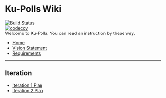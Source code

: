# Ku-Polls Wiki
[![Build Status](https://app.travis-ci.com/MyLife4What/ku-polls.svg?branch=iteration2)](https://app.travis-ci.com/MyLife4What/ku-polls)<br>
[![codecov](https://codecov.io/gh/MyLife4What/ku-polls/branch/main/graph/badge.svg?token=A6TMLQ8GXE)](https://codecov.io/gh/MyLife4What/ku-polls)<br>
Welcome to Ku-Polls. You can read an instruction by these way:<br>
- [Home](../../wiki/home)<br>
- [Vision Statement](../../wiki/Vision-Statement)<br>
- [Requirements](../../wiki/Requirements)<br>
---
## Iteration
- [Iteration 1 Plan](../../wiki/Iteration-1)<br>
- [Iteration 2 Plan](../../wiki/Iteration-2)<br>
